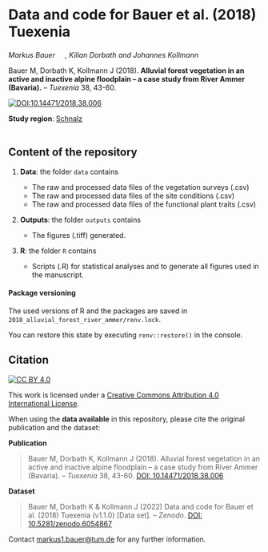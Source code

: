 # Data and code for Bauer et al. (2018) Tuexenia

_Markus Bauer <a href="https://orcid.org/0000-0001-5372-4174"><img src="https://info.orcid.org/wp-content/uploads/2019/11/orcid_16x16.png" width="16" height = "16"></a>, Kilian Dorbath and Johannes Kollmann <a href="https://orcid.org/0000-0002-4990-3636"><img src="https://info.orcid.org/wp-content/uploads/2019/11/orcid_16x16.png" width="16" height = "16"></a>_  

Bauer M, Dorbath K, Kollmann J (2018). __Alluvial forest vegetation in an active and inactive alpine floodplain – a case study from River Ammer (Bavaria).__ – _Tuexenia_ 38, 43-60.

[![DOI:10.14471/2018.38.006](http://img.shields.io/badge/DOI-10.14471/2018.38.006-informational.svg)](https://doi.org/10.14471/2018.38.006)

**Study region**: [Schnalz](https://www.openstreetmap.org/#map=16/47.7737/10.9615)
<br>
<br>
## Content of the repository

1. __Data__: the folder `data` contains  
    * The raw and processed data files of the vegetation surveys (.csv) 
    * The raw and processed data files of the site conditions (.csv) 
    * The raw and processed data files of the functional plant traits (.csv) 
    
3. __Outputs__: the folder `outputs` contains  
    * The figures (.tiff) generated.
    
4. __R__: the folder `R` contains  
    * Scripts (.R) for statistical analyses and to generate all figures used in the manuscript.

#### Package versioning

The used versions of R and the packages are saved in `2018_alluvial_forest_river_ammer/renv.lock`.

You can restore this state by executing `renv::restore()` in the console.

## Citation

[![CC BY 4.0][cc-by-shield]][cc-by]

This work is licensed under a
[Creative Commons Attribution 4.0 International License][cc-by].

[cc-by]: http://creativecommons.org/licenses/by/4.0/
[cc-by-shield]: https://img.shields.io/badge/License-CC%20BY%204.0-lightgrey.svg

When using the __data available__ in this repository, please cite the original publication and the dataset:

__Publication__

> Bauer M, Dorbath K, Kollmann J (2018). Alluvial forest vegetation in an active and inactive alpine floodplain – a case study from River Ammer (Bavaria). – *Tuexenia* 38, 43-60. [DOI: 10.14471/2018.38.006](https://doi.org/10.14471/2018.38.006)

__Dataset__

> Bauer M, Dorbath K & Kollmann J (2022) Data and code for Bauer et al. (2018) Tuexenia (v1.1.0) [Data set]. – *Zenodo*. [DOI: 10.5281/zenodo.6054867](https://doi.org/10.5281/zenodo.6054867)

Contact markus1.bauer@tum.de for any further information.  

